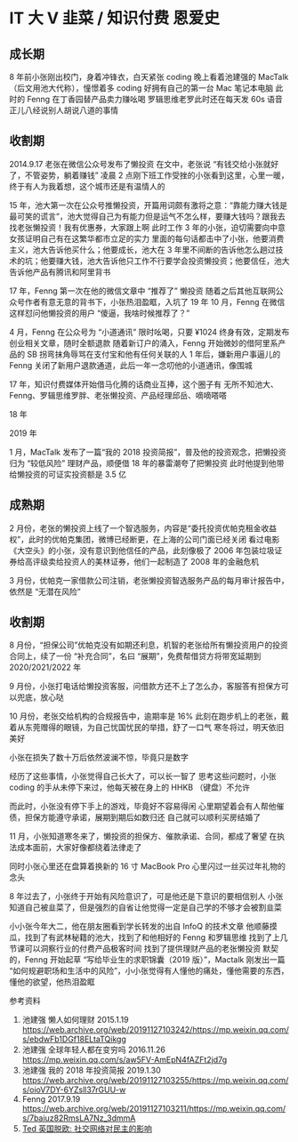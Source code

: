 # IT 大 V 韭菜 / 知识付费 恩爱史

## 成长期

8 年前小张刚出校门，身着冲锋衣，白天紧张 coding
晚上看着池建强的 MacTalk（后文用池大代称），憧憬着多 coding 好拥有自己的第一台 Mac 笔记本电脑
此时的 Fenng 在丁香园替产品卖力赚吆喝
罗辑思维老罗此时还在每天发 60s 语音正儿八经说别人胡说八道的事情

## 收割期

2014.9.17 老张在微信公众号发布了懒投资
在文中，老张说 “有钱交给小张就好了，不管姿势，躺着赚钱”
凌晨 2 点刚下班工作受挫的小张看到这里，心里一暖，终于有人为我着想，这个城市还是有温情人的

15 年，池大第一次在公众号推懒投资，开篇用词颇有激将之意：“靠能力赚大钱是最可笑的谎言”，池大觉得自己为有能力但是运气不怎么样，要赚大钱吗？跟我去找老张懒投资！我有优惠券，大家跟上啊
此时工作 3 年的小张，迫切需要向中意女孩证明自己有在这繁华都市立足的实力
里面的每句话都击中了小张，他要消费主义，池大告诉他买什么；他要成长，池大在 3 年里不间断的告诉他怎么趟过技术的坑；他要赚大钱，池大告诉他只工作不行要学会投资懒投资；他要信任，池大告诉他产品有腾讯和阿里背书

17 年，Fenng 第一次在他的微信文章中 “推荐了” 懒投资
随着之后其他互联网公众号作者有意无意的背书下，小张热泪盈眶，入坑了
19 年 10 月，Fenng 在微信这样怼问他懒投资的用户 “傻逼，我啥时候推荐了？”

4 月，Fenng 在公众号为 “小道通讯” 限时吆喝，只要 ¥1024 终身有效，定期发布创业相关文章，随时全额退款
随着新订户的涌入，Fenng 开始微妙的借阿里系产品的 SB 拐弯抹角辱骂在支付宝和他有任何关联的人
1 年后，嫌新用户事逼儿的 Fenng 关闭了新用户退款通道，此后一年一念叨他的小道通讯，像围城

17 年，知识付费媒体开始借马化腾的话商业互捧，这个圈子有 无所不知池大、Fenng、罗辑思维罗胖、老张懒投资、产品经理邱岳、嘀嘀嗒嗒

18 年

2019 年

1 月，MacTalk 发布了一篇“我的 2018 投资简报”，普及他的投资观念，把懒投资归为 “较低风险” 理财产品，顺便借 18 年的暴雷潮夸了把懒投资
此时他提到他带给懒投资的可证实投资额是 3.5 亿

## 成熟期

2 月份，老张的懒投资上线了一个智选服务，内容是“委托投资优帕克租金收益权”，此时的优帕克集团，微博已经断更，在上海的公司门面已经关闭
看过电影《大空头》的小张，没有意识到他信任的产品，此刻像极了 2006 年包装垃圾证券给高评级卖给投资人的美林证券，他们一起制造了 2008 年的金融危机

3 月份，优帕克一家借款公司注销，老张懒投资智选服务产品的每月审计报告中，依然是 “无潜在风险”

## 收割期

8 月份，“担保公司”优帕克没有如期还利息，机智的老张给所有懒投资用户的投资合同上，续了一份 “补充合同”，名曰 “展期”，免费帮借贷方将带宽延期到 2020/2021/2022 年

9 月份，小张打电话给懒投资客服，问借款方还不上了怎么办，客服答有担保方可以兜底，放心哒

10 月份，老张交给机构的合规报告中，逾期率是 16%
此刻在跑步机上的老张，戴着从东莞赠得的眼镜，为自己忧国忧民的举措，舒了一口气
寒冬将过，明天依旧美好

小张在损失了数十万后依然波澜不惊，毕竟只是数字

经历了这些事情，小张觉得自己长大了，可以长一智了
思考这些问题时，小张 coding 的手从未停下来过，他每天被在身上的 HHKB （键盘）不允许

而此时，小张没有停下手上的游戏，毕竟好不容易得闲
心里期望着会有人帮他催债，担保方能遵守承诺，展期到期后如数归还
自己就可以顺利买房结婚了

11 月，小张知道寒冬来了，懒投资的担保方、催款承诺、合同，都成了奢望
在执法成本面前，大家好像都绕着法律走了

同时小张心里还在盘算着换新的 16 寸 MacBook Pro
心里闪过一丝买过年礼物的念头

8 年过去了，小张终于开始有风险意识了，可是他还是下意识的要相信别人
小张知道自己被韭菜了，但是强烈的自省让他觉得一定是自己学的不够才会被割韭菜

小小张今年大二，他在朋友圈看到学长转发的出自 InfoQ 的技术文章
他顺藤摸瓜，找到了有武林秘籍的池大，找到了和他相好的 Fenng 和罗辑思维
找到了上几节课可以洞察行业的付费产品极客时间
找到了提供理财产品的老张懒投资
默契的，Fenng 开始起草 “写给毕业生的求职锦囊（2019 版）”，Mactalk 刚发出一篇 “如何规避职场和生活中的风险”，小小张觉得有人懂他的痛处，懂他需要的东西，懂他的欲望，他热泪盈眶

参考资料
1. 池建强 懒人如何理财 2015.1.19 https://web.archive.org/web/20191127103242/https://mp.weixin.qq.com/s/ebdwFb1DGf18ELtaTQikgg
2. 池建强 全球年轻人都在变穷吗 2016.11.26 https://mp.weixin.qq.com/s/aw5FV-AmEpN4fAZFt2jd7g
3. 池建强 我的 2018 年投资简报 2019.1.30 https://web.archive.org/web/20191127103255/https://mp.weixin.qq.com/s/oioV7DY-6YZsll37rGUU-w
4. Fenng 2017.9.19 https://web.archive.org/web/20191127103211/https://mp.weixin.qq.com/s/7baiuz82RmsLA7Nz_3dmmA
5. [Ted 英国脱欧: 社交网络对民主的影响](https://youtu.be/OQSMr-3GGvQ)
